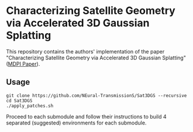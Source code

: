 # Characterizing Satellite Geometry via Accelerated 3D Gaussian Splatting

This repository contains the authors' implementation of the paper "Characterizing Satellite Geometry via Accelerated 3D Gaussian Splatting" ([MDPI Paper](https://www.mdpi.com/2226-4310/11/3/183)).

## Usage

```
git clone https://github.com/NEural-TransmissionS/Sat3DGS --recursive
cd Sat3DGS
./apply_patches.sh
```

Proceed to each submodule and follow their instructions to build 4 separated (suggested) environments for each submodule.